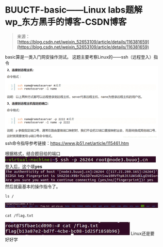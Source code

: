 <!--yml
category: 未分类
date: 2022-04-26 14:34:35
-->

# BUUCTF-basic——Linux labs题解wp_东方黑手的博客-CSDN博客

> 来源：[https://blog.csdn.net/weixin_52653109/article/details/116381659](https://blog.csdn.net/weixin_52653109/article/details/116381659)

basic算是一类入门网安操作测试。
这题主要考察Linux的——ssh（远程登入）指令
![在这里插入图片描述](img/de55a1e11242293147759b0f5d19e2f1.png)
ssh命令指导参考链接：https://www.jb51.net/article/115461.htm

根据格式，结合题目给的端口
![在这里插入图片描述](img/aeb05b2c469ef7b7cce2f2cfa71e0f58.png)
登入后，这个填**yes**
![在这里插入图片描述](img/71bcecfc02b23ef16d5490b5ab727d03.png)
然后就最基本的操作指令了。

```
ls / 
```

![在这里插入图片描述](img/0a9e3bbbed87ab6e39d534f71c5f3c8f.png)

```
cat /flag.txt 
```

![在这里插入图片描述](img/86a3ca5fdb2b94849fce816721647438.png)
Linux还是要好好学